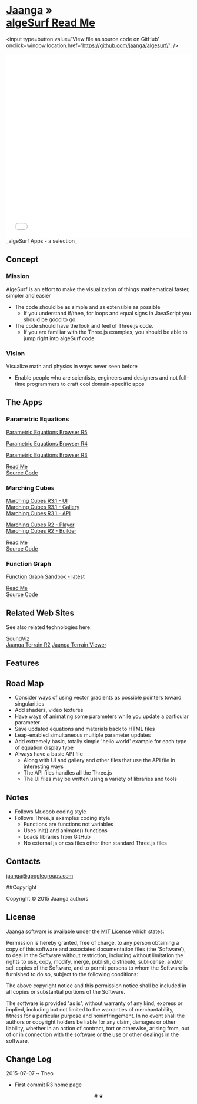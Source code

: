 [Jaanga]( http://jaanga.github.io/ ) &raquo;  
[algeSurf Read Me]( http://jaanga.github.io/algesurf/ )
===

<span style=display:none; >[View as web page]( http://jaanga.github.io/algesurf/ "View file as a web page." ) </span>
<input type=button value='View file as source code on GitHub' onclick=window.location.href='https://github.com/jaanga/algesurf/'; />

<iframe src="iframe-random-site-show-r1.html" width=100% height=500px ></iframe>  
_algeSurf Apps - a selection_

## Concept

### Mission  
<!-- a statement of a rationale, applicable now as well as in the future -->
AlgeSurf is an effort to make the visualization of things mathematical faster, simpler and easier

* The code should be as simple and as extensible as possible
	* If you understand if/then, for loops and equal signs in JavaScript you should be good to go
* The code should have the look and feel of Three.js code. 
	* If you are familiar with the Three.js examples, you should be able to jump right into algeSurf code 


### Vision  
<!--  a descriptive picture of a desired future state -->
Visualize math and physics in ways never seen before

* Enable people who are scientists, engineers and designers and not full-time programmers to craft cool domain-specific apps


## The Apps

### Parametric Equations

[Parametric Equations Browser R5]( http://jaanga.github.io/algesurf/parametric-equations/r5/algesurf-parametric-equations-ui-r5.1.html )  

[Parametric Equations Browser R4]( http://jaanga.github.io/algesurf/parametric-equations/r4/algesurf-pe-r4.html )  

[Parametric Equations Browser R3]( http://jaanga.github.io/algesurf/parametric-equations/r3/algesurf-pe-r3.html )  

[Read Me]( http://jaanga.github.io/algesurf/parametric-equations/ )  
[Source Code]( https://github.com/jaanga/algesurf/tree/gh-pages/parametric-equations )


### Marching Cubes

[Marching Cubes R3.1 - UI]( http://jaanga.github.io/algesurf/marching-cubes/r3.1/algesurf-marching-cubes-ui-r3.1.html )  
[Marching Cubes R3.1 - Gallery]( http://jaanga.github.io/algesurf/marching-cubes/r3.1/algesurf-marching-cubes-gallery-r3.1.html )  
[Marching Cubes R3.1 - API]( http://jaanga.github.io/algesurf/marching-cubes/r3.1/algesurf-marching-cubes-api-r3.1.html )  

[Marching Cubes R2 - Player]( http://jaanga.github.io/algesurf/marching-cubes/r2/1-Overview/Player.html )  
[Marching Cubes R2 - Builder]( http://jaanga.github.io/algesurf/marching-cubes/r2/1-Overview/Builder.html )  

[Read Me]( http://jaanga.github.io/algesurf/marching-cubes/ )  
[Source Code ]( https://github.com/jaanga/algesurf/tree/gh-pages/marching-cubes/ )  

### Function Graph

[Function Graph Sandbox - latest]( http://jaanga.github.io/algesurf/function-graph/latest/ )  

[Read Me]( http://jaanga.github.io/algesurf/function-graph/ )  
[Source Code]( https://github.com/jaanga/algesurf/tree/gh-pages/function-graph )

## Related Web Sites
See also related technologies here:

[SoundViz]( http://soundviz.github.io )  
[Jaanga Terrain R2]( http://jaanga.github.io/terrain-r2/ )
[Jaanga Terrain Viewer]( http://jaanga.github.io/terrain-viewer/ )

## Features

## Road Map

* Consider ways of using vector gradients as possible pointers toward singularities
* Add shaders, video textures
* Have ways of animating some parameters while you update a particular parameter
* Save updated equations and materials back to HTML files
* Leap-enabled simultaneous multiple parameter updates
* Add extremely basic, totally simple 'hello world' example for each type of equation display type
* Always have a basic API file
	* Along with UI and gallery and other files that use the API file in interesting ways
	* The API files handles all the Three.js
	* The UI files may be written using a variety of libraries and tools

## Notes

* Follows Mr.doob coding style
* Follows Three.js examples coding style
	* Functions are functions not variables
	* Uses init() and animate() functions
	* Loads libraries from GitHub
	* No external js or css files other then standard Three.js files


## Contacts

jaanga@googlegroups.com

##Copyright

Copyright © 2015 Jaanga authors


## License

Jaanga software is available under the [MIT License]( http://en.wikipedia.org/wiki/MIT_License) which states:

Permission is hereby granted, free of charge, to any person obtaining a copy of this software and associated documentation files (the 'Software'),
to deal in the Software without restriction, including without limitation the rights to use, copy, modify, merge, publish, distribute, sublicense, and/or sell copies of the Software, and to permit persons to whom the Software is furnished to do so, subject to the following conditions:

The above copyright notice and this permission notice shall be included in all copies or substantial portions of the Software.

The software is provided 'as is', without warranty of any kind, express or implied, including but not limited to the warranties of merchantability, fitness for a particular purpose and noninfringement.
In no event shall the authors or copyright holders be liable for any claim, damages or other liability, whether in an action of contract, tort or otherwise, arising from, out of or in connection with the software or the use or other dealings in the software.


## Change Log

2015-07-07 ~ Theo

* First commit R3 home page



<center>
# &#x2766;
</center>
<style>iframe { border-width: 0; }</style>
